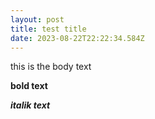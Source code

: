 ```yaml
---
layout: post
title: test title
date: 2023-08-22T22:22:34.584Z
---
```

this is the body text

**bold text**

***italik text***
